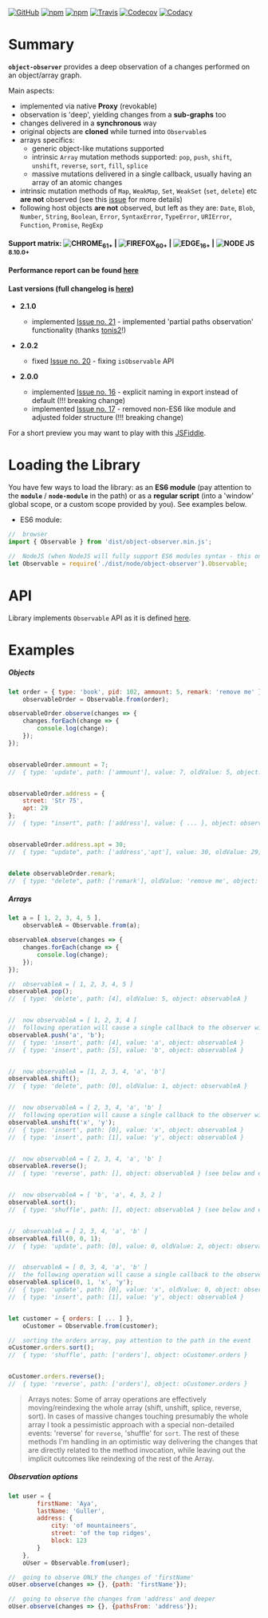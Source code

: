 [![GitHub](https://img.shields.io/github/license/gullerya/object-observer.svg)](https://github.com/gullerya/object-observer)
[![npm](https://img.shields.io/npm/v/object-observer.svg?label=npm%20object-observer)](https://www.npmjs.com/package/object-observer)
[![npm](https://img.shields.io/npm/v/@gullerya/observable.svg?label=npm%20@gullerya/observable)](https://www.npmjs.com/package/@gullerya/observable)
[![Travis](https://travis-ci.org/gullerya/object-observer.svg?branch=master)](https://travis-ci.org/gullerya/object-observer)
[![Codecov](https://img.shields.io/codecov/c/github/gullerya/object-observer/master.svg)](https://codecov.io/gh/gullerya/object-observer/branch/master)
[![Codacy](https://img.shields.io/codacy/grade/a3879d7077eb4eef83a591733ad7c579.svg?logo=codacy)](https://www.codacy.com/app/gullerya/object-observer)



# Summary

__`object-observer`__ provides a deep observation of a changes performed on an object/array graph.

Main aspects:
* implemented via native __Proxy__ (revokable)
* observation is 'deep', yielding changes from a __sub-graphs__ too
* changes delivered in a __synchronous__ way
* original objects are __cloned__ while turned into `Observable`s
* arrays specifics:
  * generic object-like mutations supported
  * intrinsic `Array` mutation methods supported: `pop`, `push`, `shift`, `unshift`, `reverse`, `sort`, `fill`, `splice`
  * massive mutations delivered in a single callback, usually having an array of an atomic changes
* intrinsic mutation methods of `Map`, `WeakMap`, `Set`, `WeakSet` (`set`, `delete`) etc __are not__ observed (see this [issue](https://github.com/gullerya/object-observer/issues/1) for more details)
* following host objects __are not__ observed, but left as they are: `Date`, `Blob`, `Number`, `String`, `Boolean`, `Error`, `SyntaxError`, `TypeError`, `URIError`, `Function`, `Promise`, `RegExp`

#### Support matrix: ![CHROME](https://github.com/gullerya/object-observer/raw/master/docs/browser_icons/chrome.png)<sub>61+</sub> | ![FIREFOX](https://github.com/gullerya/object-observer/raw/master/docs/browser_icons/firefox.png)<sub>60+</sub> | ![EDGE](https://github.com/gullerya/object-observer/raw/master/docs/browser_icons/edge.png)<sub>16+</sub> | ![NODE JS](https://github.com/gullerya/object-observer/raw/master/docs/browser_icons/nodejs.png) <sub>8.10.0+</sub>

#### Performance report can be found [here](https://github.com/gullerya/object-observer/blob/master/docs/performance-report.md)

#### Last versions (full changelog is [here](https://github.com/gullerya/object-observer/blob/master/docs/changelog.md))

* __2.1.0__
  * implemented [Issue no. 21](https://github.com/gullerya/object-observer/issues/21) - implemented 'partial paths observation' functionality (thanks [tonis2](https://github.com/tonis2)!)

* __2.0.2__
  * fixed [Issue no. 20](https://github.com/gullerya/object-observer/issues/20) - fixing `isObservable` API

* __2.0.0__
  * implemented [Issue no. 16](https://github.com/gullerya/object-observer/issues/16) - explicit naming in export instead of default (!!! breaking change)
  * implemented [Issue no. 17](https://github.com/gullerya/object-observer/issues/17) - removed non-ES6 like module and adjusted folder structure (!!! breaking change)

For a short preview you may want to play with this [JSFiddle](https://jsfiddle.net/gullerya/5a4tyoqs/).

# Loading the Library

You have few ways to load the library: as an __ES6 module__ (pay attention to the __`module`__ / __`node-module`__ in the path) or as a __regular script__ (into a 'window' global scope, or a custom scope provided by you). See examples below.

* ES6 module:
```javascript
//  browser
import { Observable } from 'dist/object-observer.min.js';

//  NodeJS (when NodeJS will fully support ES6 modules syntax - this one will be removed)
let Observable = require('./dist/node/object-observer').Observable;
```

# API

Library implements `Observable` API as it is defined [here](https://github.com/gullerya/object-observer/blob/master/docs/observable.md).

# Examples

##### Objects
```javascript
let order = { type: 'book', pid: 102, ammount: 5, remark: 'remove me' },
    observableOrder = Observable.from(order);

observableOrder.observe(changes => {
    changes.forEach(change => {
        console.log(change);
    });
});


observableOrder.ammount = 7;
//  { type: 'update', path: ['ammount'], value: 7, oldValue: 5, object: observableOrder }


observableOrder.address = {
    street: 'Str 75',
    apt: 29
};
//  { type: "insert", path: ['address'], value: { ... }, object: observableOrder }


observableOrder.address.apt = 30;
//  { type: "update", path: ['address','apt'], value: 30, oldValue: 29, object: observableOrder.address }


delete observableOrder.remark;
//  { type: "delete", path: ['remark'], oldValue: 'remove me', object: observableOrder }
```

##### Arrays

```javascript
let a = [ 1, 2, 3, 4, 5 ],
    observableA = Observable.from(a);

observableA.observe(changes => {
    changes.forEach(change => {
        console.log(change);
    });
});

//  observableA = [ 1, 2, 3, 4, 5 ]
observableA.pop();
//  { type: 'delete', path: [4], oldValue: 5, object: observableA }


//  now observableA = [ 1, 2, 3, 4 ]
//  following operation will cause a single callback to the observer with an array of 2 changes in it)
observableA.push('a', 'b');
//  { type: 'insert', path: [4], value: 'a', object: observableA }
//  { type: 'insert', path: [5], value: 'b', object: observableA }


//  now observableA = [1, 2, 3, 4, 'a', 'b']
observableA.shift();
//  { type: 'delete', path: [0], oldValue: 1, object: observableA }


//  now observableA = [ 2, 3, 4, 'a', 'b' ]
//  following operation will cause a single callback to the observer with an array of 2 changes in it)
observableA.unshift('x', 'y');
//  { type: 'insert', path: [0], value: 'x', object: observableA }
//  { type: 'insert', path: [1], value: 'y', object: observableA }


//  now observableA = [ 2, 3, 4, 'a', 'b' ]
observableA.reverse();
//  { type: 'reverse', path: [], object: observableA } (see below and exampe of this event for nested array)


//  now observableA = [ 'b', 'a', 4, 3, 2 ]
observableA.sort();
//  { type: 'shuffle', path: [], object: observableA } (see below and exampe of this event for nested array)


//  observableA = [ 2, 3, 4, 'a', 'b' ]
observableA.fill(0, 0, 1);
//  { type: 'update', path: [0], value: 0, oldValue: 2, object: observableA }


//  observableA = [ 0, 3, 4, 'a', 'b' ]
//  the following operation will cause a single callback to the observer with an array of 2 changes in it)
observableA.splice(0, 1, 'x', 'y');
//  { type: 'update', path: [0], value: 'x', oldValue: 0, object: observableA }
//  { type: 'insert', path: [1], value: 'y', object: observableA }


let customer = { orders: [ ... ] },
    oCustomer = Observable.from(customer);

//  sorting the orders array, pay attention to the path in the event
oCustomer.orders.sort();
//  { type: 'shuffle', path: ['orders'], object: oCustomer.orders }


oCustomer.orders.reverse();
//  { type: 'reverse', path: ['orders'], object: oCustomer.orders }
```

> Arrays notes: Some of array operations are effectively moving/reindexing the whole array (shift, unshift, splice, reverse, sort).
In cases of massive changes touching presumably the whole array I took a pessimistic approach with a special non-detailed events: 'reverse' for `reverse`, 'shuffle' for `sort`. The rest of these methods I'm handling in an optimistic way delivering the changes that are directly related to the method invocation, while leaving out the implicit outcomes like reindexing of the rest of the Array.

##### Observation options

```javascript
let user = {
	    firstName: 'Aya',
	    lastName: 'Guller',
	    address: {
	    	city: 'of mountaineers',
	    	street: 'of the top ridges',
	    	block: 123
	    }
    },
    oUser = Observable.from(user);

//  going to observe ONLY the changes of 'firstName'
oUser.observe(changes => {}, {path: 'firstName'});

//  going to observe the changes from 'address' and deeper
oUser.observe(changes => {}, {pathsFrom: 'address'});
```

